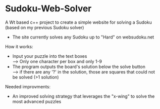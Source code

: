 Sudoku-Web-Solver
=================

A Wt based c++ project to create a simple website for solving a Sudoku  (based on my previous Sudoku solver)

* The site currently solves any Sudoku up to "Hard" on websudoku.net

How it works:
* Input your puzzle into the text boxes<br>
--> Only one character per box and only 1-9
* The program outputs the board's solution below the solve button<br>
--> if there are any '?' in the solution, those are squares that could not be solved (>1 solution)

Needed improvments:
* An improved solving strategy that leverages the "x-wing" to solve the most advanced puzzles
